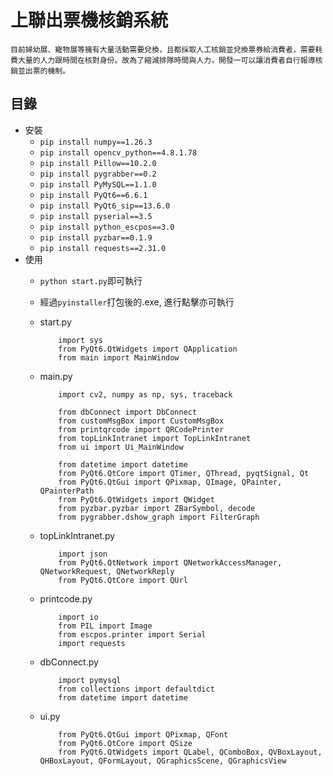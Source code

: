 # 上聯出票機核銷系統
    目前婦幼展、寵物展等擁有大量活動需要兌換，且都採取人工核銷並兌換票券給消費者，需要耗費大量的人力跟時間在核對身份。故為了縮減排隊時間與人力，開發一可以讓消費者自行報導核銷並出票的機制。
## 目錄
- 安裝
    - `pip install numpy==1.26.3`
    - `pip install opencv_python==4.8.1.78`
    - `pip install Pillow==10.2.0`
    - `pip install pygrabber==0.2`
    - `pip install PyMySQL==1.1.0`
    - `pip install PyQt6==6.6.1`
    - `pip install PyQt6_sip==13.6.0`
    - `pip install pyserial==3.5`
    - `pip install python_escpos==3.0`
    - `pip install pyzbar==0.1.9`
    - `pip install requests==2.31.0`
- 使用
    - ```python start.py```即可執行
    - 經過`pyinstaller`打包後的.exe, 進行點擊亦可執行
    
    - start.py
        ```
            import sys
            from PyQt6.QtWidgets import QApplication
            from main import MainWindow 
        ```
    - main.py
        ```
            import cv2, numpy as np, sys, traceback

            from dbConnect import DbConnect
            from customMsgBox import CustomMsgBox
            from printqrcode import QRCodePrinter
            from topLinkIntranet import TopLinkIntranet
            from ui import Ui_MainWindow

            from datetime import datetime
            from PyQt6.QtCore import QTimer, QThread, pyqtSignal, Qt
            from PyQt6.QtGui import QPixmap, QImage, QPainter, QPainterPath
            from PyQt6.QtWidgets import QWidget
            from pyzbar.pyzbar import ZBarSymbol, decode
            from pygrabber.dshow_graph import FilterGraph
        ```
    - topLinkIntranet.py
        ```
            import json
            from PyQt6.QtNetwork import QNetworkAccessManager, QNetworkRequest, QNetworkReply
            from PyQt6.QtCore import QUrl
        ```
    - printcode.py
        ```
            import io
            from PIL import Image
            from escpos.printer import Serial
            import requests
        ```
    - dbConnect.py
        ```
            import pymysql
            from collections import defaultdict
            from datetime import datetime
        ```
    - ui.py
        ```
            from PyQt6.QtGui import QPixmap, QFont
            from PyQt6.QtCore import QSize
            from PyQt6.QtWidgets import QLabel, QComboBox, QVBoxLayout, QHBoxLayout, QFormLayout, QGraphicsScene, QGraphicsView
        ```